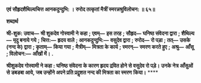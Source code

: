 **एवं सौहृदशैथिल्यचित्त आनकदुन्दुभि: ।** **रुरोद तत्कृतां मैत्रीं स्मरन्नश्रुविलोचन: ॥ ६५॥** 

**शब्दार्थ** 

**श्री-शुक: उवाच—** **श्री शुकदेव गोस्वामी ने कहा** **; एवम्—** **इस तरह** **; सौहृद—** **घनिष्ठ संवेदना द्वारा** **; शैथिल्य—** **मृदु बनाये गये** **;** **चित्त:—** **हृदय वाले** **; आनकदुन्दुभि:—** **वसुदेव द्वारा** **; रुरोद—** **रो पड़ा** **; तत्—** **उसके (नन्द के) द्वारा** **; कृताम्—** **किया गया** **;** **मैत्रीम्—** **मित्रता के कार्य** **; स्मरन्—** **स्मरण करते हुए** **; अश्रु—** **आँसू** **; विलोचन:—** **आँखों में।** **.** 

**श्रीशुकदेव गोस्वामी ने कहा : घनिष्ठ संवेदना के कारण हृदय द्रवित होने से वसुदेव रो पड़े।** **उनके नेत्र आँसुओं से डबडबा आये, जब उन्होंने अपने प्रति प्रदॢशत नन्द की मित्रता का स्मरण** **किया।** **** 